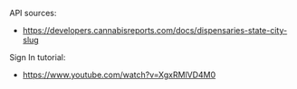 API sources:
- https://developers.cannabisreports.com/docs/dispensaries-state-city-slug


Sign In tutorial:
- https://www.youtube.com/watch?v=XgxRMlVD4M0
